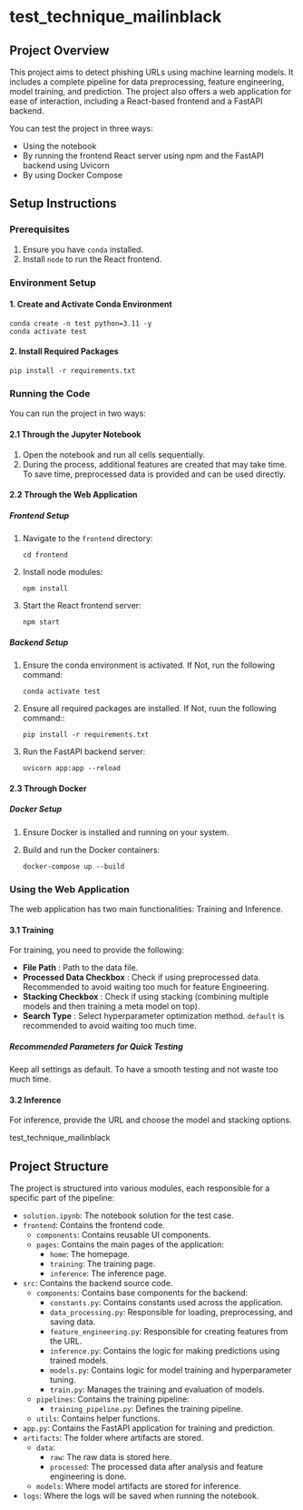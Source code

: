 # test_technique_mailinblack

## Project Overview

This project aims to detect phishing URLs using machine learning models. It includes a complete pipeline for data preprocessing, feature engineering, model training, and prediction. The project also offers a web application for ease of interaction, including a React-based frontend and a FastAPI backend.

You can test the project in three ways:

- Using the notebook
- By running the frontend React server using npm and the FastAPI backend using Uvicorn
- By using Docker Compose

## Setup Instructions

### Prerequisites

1. Ensure you have `conda` installed.
2. Install `node` to run the React frontend.

### Environment Setup

#### 1. Create and Activate Conda Environment

```
conda create -n test python=3.11 -y
conda activate test
```

#### 2. Install Required Packages

```
pip install -r requirements.txt
```

### Running the Code

You can run the project in two ways:

#### 2.1 Through the Jupyter Notebook

1. Open the notebook and run all cells sequentially.
2. During the process, additional features are created that may take time. To save time, preprocessed data is provided and can be used directly.

#### 2.2 Through the Web Application

##### Frontend Setup

1. Navigate to the `frontend` directory:

   ```
   cd frontend
   ```
2. Install node modules:

   ```
   npm install
   ```
3. Start the React frontend server:

   ```
   npm start
   ```

##### Backend Setup

1. Ensure the conda environment is activated. If Not, run the following command:

   ```
   conda activate test

   ```
2. Ensure all required packages are installed. If Not, ruun the following command::

   ```
   pip install -r requirements.txt
   ```
3. Run the FastAPI backend server:

   ```
   uvicorn app:app --reload
   ```

#### 2.3 Through Docker

##### Docker Setup

1. Ensure Docker is installed and running on your system.
2. Build and run the Docker containers:

   ```
   docker-compose up --build
   ```

### Using the Web Application

The web application has two main functionalities: Training and Inference.

#### 3.1 Training

For training, you need to provide the following:

* **File Path** : Path to the data file.
* **Processed Data Checkbox** : Check if using preprocessed data. Recommended to avoid waiting too much for feature Engineering.
* **Stacking Checkbox** : Check if using stacking (combining multiple models and then training a meta model on top).
* **Search Type** : Select hyperparameter optimization method. `default` is recommended to avoid waiting too much time.

##### Recommended Parameters for Quick Testing

Keep all settings as default. To have a smooth testing and not waste too much time.

#### 3.2 Inference

For inference, provide the URL and choose the model and stacking options.

test_technique_mailinblack

## Project Structure

The project is structured into various modules, each responsible for a specific part of the pipeline:

* `solution.ipynb`: The notebook solution for the test case.
* `frontend`: Contains the frontend code.
  * `components`: Contains reusable UI components.
  * `pages`: Contains the main pages of the application:
    * `home`: The homepage.
    * `training`: The training page.
    * `inference`: The inference page.
* `src`: Contains the backend source code.
  * `components`: Contains base components for the backend:
    * `constants.py`: Contains constants used across the application.
    * `data_processing.py`: Responsible for loading, preprocessing, and saving data.
    * `feature_engineering.py`: Responsible for creating features from the URL.
    * `inference.py`: Contains the logic for making predictions using trained models.
    * `models.py`: Contains logic for model training and hyperparameter tuning.
    * `train.py`: Manages the training and evaluation of models.
  * `pipelines`: Contains the training pipeline:
    * `training_pipeline.py`: Defines the training pipeline.
  * `utils`: Contains helper functions.
* `app.py`: Contains the FastAPI application for training and prediction.
* `artifacts`: The folder where artifacts are stored.
  * `data`:
    * `raw`: The raw data is stored here.
    * `processed`: The processed data after analysis and feature engineering is done.
  * `models`: Where model artifacts are stored for inference.
* `logs`: Where the logs will be saved when running the notebook.
